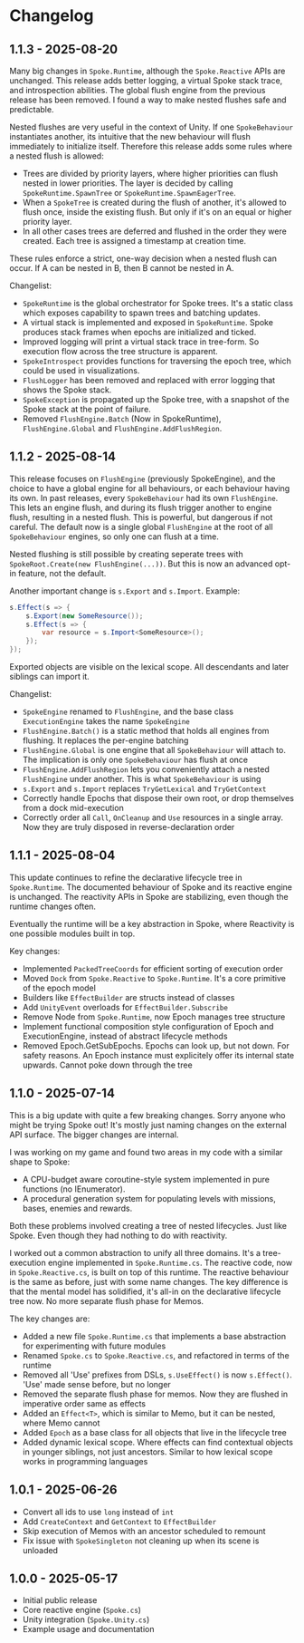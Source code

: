 # Changelog

## 1.1.3 - 2025-08-20

Many big changes in `Spoke.Runtime`, although the `Spoke.Reactive` APIs are unchanged. This release adds better logging, a virtual Spoke stack trace, and introspection abilities. The global flush engine from the previous release has been removed. I found a way to make nested flushes safe and predictable.

Nested flushes are very useful in the context of Unity. If one `SpokeBehaviour` instantiates another, its intuitive that the new behaviour will flush immediately to initialize itself. Therefore this release adds some rules where a nested flush is allowed:

- Trees are divided by priority layers, where higher priorities can flush nested in lower priorities. The layer is decided by calling `SpokeRuntime.SpawnTree` or `SpokeRuntime.SpawnEagerTree`.
- When a `SpokeTree` is created during the flush of another, it's allowed to flush once, inside the existing flush. But only if it's on an equal or higher priority layer.
- In all other cases trees are deferred and flushed in the order they were created. Each tree is assigned a timestamp at creation time.

These rules enforce a strict, one-way decision when a nested flush can occur. If A can be nested in B, then B cannot be nested in A.

Changelist:

- `SpokeRuntime` is the global orchestrator for Spoke trees. It's a static class which exposes capability to spawn trees and batching updates.
- A virtual stack is implemented and exposed in `SpokeRuntime`. Spoke produces stack frames when epochs are initialized and ticked.
- Improved logging will print a virtual stack trace in tree-form. So execution flow across the tree structure is apparent.
- `SpokeIntrospect` provides functions for traversing the epoch tree, which could be used in visualizations.
- `FlushLogger` has been removed and replaced with error logging that shows the Spoke stack.
- `SpokeException` is propagated up the Spoke tree, with a snapshot of the Spoke stack at the point of failure.
- Removed `FlushEngine.Batch` (Now in SpokeRuntime), `FlushEngine.Global` and `FlushEngine.AddFlushRegion`.

## 1.1.2 - 2025-08-14

This release focuses on `FlushEngine` (previously SpokeEngine), and the choice to have a global engine for all behaviours, or each behaviour having its own. In past releases, every `SpokeBehaviour` had its own `FlushEngine`. This lets an engine flush, and during its flush trigger another to engine flush, resulting in a nested flush. This is powerful, but dangerous if not careful. The default now is a single global `FlushEngine` at the root of all `SpokeBehaviour` engines, so only one can flush at a time.

Nested flushing is still possible by creating seperate trees with `SpokeRoot.Create(new FlushEngine(...))`. But this is now an advanced opt-in feature, not the default.

Another important change is `s.Export` and `s.Import`. Example:

```cs
s.Effect(s => {
    s.Export(new SomeResource());
    s.Effect(s => {
        var resource = s.Import<SomeResource>();
    });
});
```

Exported objects are visible on the lexical scope. All descendants and later siblings can import it.

Changelist:

- `SpokeEngine` renamed to `FlushEngine`, and the base class `ExecutionEngine` takes the name `SpokeEngine`
- `FlushEngine.Batch()` is a static method that holds all engines from flushing. It replaces the per-engine batching
- `FlushEngine.Global` is one engine that all `SpokeBehaviour` will attach to. The implication is only one `SpokeBehaviour` has flush at once
- `FlushEngine.AddFlushRegion` lets you conveniently attach a nested `FlushEngine` under another. This is what `SpokeBehaviour` is using
- `s.Export` and `s.Import` replaces `TryGetLexical` and `TryGetContext`
- Correctly handle Epochs that dispose their own root, or drop themselves from a dock mid-execution
- Correctly order all `Call`, `OnCleanup` and `Use` resources in a single array. Now they are truly disposed in reverse-declaration order

## 1.1.1 - 2025-08-04

This update continues to refine the declarative lifecycle tree in `Spoke.Runtime`. The documented behaviour of Spoke and its reactive engine is unchanged. The reactivity APIs in Spoke are stabilizing, even though the runtime changes often.

Eventually the runtime will be a key abstraction in Spoke, where Reactivity is one possible modules built in top.

Key changes:

- Implemented `PackedTreeCoords` for efficient sorting of execution order
- Moved `Dock` from `Spoke.Reactive` to `Spoke.Runtime`. It's a core primitive of the epoch model
- Builders like `EffectBuilder` are structs instead of classes
- Add `UnityEvent` overloads for `EffectBuilder.Subscribe`
- Remove Node from `Spoke.Runtime`, now Epoch manages tree structure
- Implement functional composition style configuration of Epoch and ExecutionEngine, instead of abstract lifecycle methods
- Removed Epoch.GetSubEpochs. Epochs can look up, but not down. For safety reasons. An Epoch instance must explicitely offer its internal state upwards. Cannot poke down through the tree

## 1.1.0 - 2025-07-14

This is a big update with quite a few breaking changes. Sorry anyone who might be trying Spoke out! It's mostly just naming changes on the external API surface. The bigger changes are internal.

I was working on my game and found two areas in my code with a similar shape to Spoke:

- A CPU-budget aware coroutine-style system implemented in pure functions (no IEnumerator).
- A procedural generation system for populating levels with missions, bases, enemies and rewards.

Both these problems involved creating a tree of nested lifecycles. Just like Spoke. Even though they had nothing to do with reactivity.

I worked out a common abstraction to unify all three domains. It's a tree-execution engine implemented in `Spoke.Runtime.cs`. The reactive code, now in `Spoke.Reactive.cs`, is built on top of this runtime. The reactive behaviour is the same as before, just with some name changes. The key difference is that the mental model has solidified, it's all-in on the declarative lifecycle tree now. No more separate flush phase for Memos.

The key changes are:

- Added a new file `Spoke.Runtime.cs` that implements a base abstraction for experimenting with future modules
- Renamed `Spoke.cs` to `Spoke.Reactive.cs`, and refactored in terms of the runtime
- Removed all 'Use' prefixes from DSLs, `s.UseEffect()` is now `s.Effect()`. 'Use' made sense before, but no longer
- Removed the separate flush phase for memos. Now they are flushed in imperative order same as effects
- Added an `Effect<T>`, which is similar to Memo, but it can be nested, where Memo cannot
- Added `Epoch` as a base class for all objects that live in the lifecycle tree
- Added dynamic lexical scope. Where effects can find contextual objects in younger siblings, not just ancestors. Similar to how lexical scope works in programming languages

## 1.0.1 - 2025-06-26

- Convert all ids to use `long` instead of `int`
- Add `CreateContext` and `GetContext` to `EffectBuilder`
- Skip execution of Memos with an ancestor scheduled to remount
- Fix issue with `SpokeSingleton` not cleaning up when its scene is unloaded

## 1.0.0 - 2025-05-17

- Initial public release
- Core reactive engine (`Spoke.cs`)
- Unity integration (`Spoke.Unity.cs`)
- Example usage and documentation
